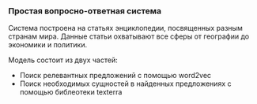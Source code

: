 ### Простая вопросно-ответная система

Система построена на статьях энциклопедии, посвященных разным странам мира. Данные статьи охватывают все сферы от географии до экономики и политики.

Модель состоит из двух частей:
- Поиск релевантных предложений с помощью word2vec
- Поиск необходимых сущностей в найденных предложениях с помощью библеотеки texterra
